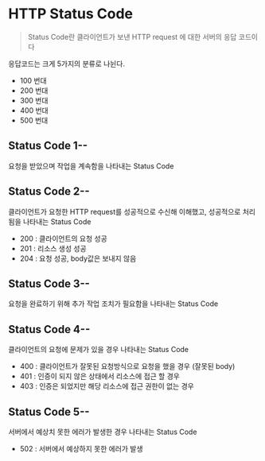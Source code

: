 # HTTP Status Code

> Status Code란 클라이언트가 보낸 HTTP request 에 대한 서버의 응답 코드이다

응답코드는 크게 5가지의 분류로 나뉜다. 

- 100 번대 
- 200 번대
- 300 번대
- 400 번대
- 500 번대



## Status Code 1--

요청을 받았으며 작업을 계속함을 나타내는 Status Code



## Status Code 2--

클라이언트가 요청한 HTTP request를 성공적으로 수신해 이해했고, 성공적으로 처리됨을 나타내는 Status Code

- 200 : 클라이언트의 요청 성공
- 201 : 리소스 생성 성공
- 204 : 요청 성공, body값은 보내지 않음



## Status Code 3--

요청을 완료하기 위해 추가 작업 조치가 필요함을 나타내는 Status Code



## Status Code 4--

클라이언트의 요청에 문제가 있을 경우 나타내는 Status Code

- 400 : 클라이언트가 잘못된 요청방식으로 요청을 했을 경우 (잘못된 body)
- 401 : 인증이 되지 않은 상태에서 리소스에 접근 할 경우 
- 403 : 인증은 되었지만 해당 리소스에 접근 권한이 없는 경우 



## Status Code 5--

서버에서 예상치 못한 에러가 발생한 경우 나타내는 Status Code

- 502 : 서버에서 예상하지 못한 에러가 발생 